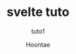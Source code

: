 ---
layout: post
title: svelte tuto
subtitle: tuto1
author: Hoontae
categories: svelte
tags: javascript frontend svelte
image: img/posts/3_svelte.png
featured: true
hidden: false
permalink: '/:categories/:title'
seriesId: 2
---
